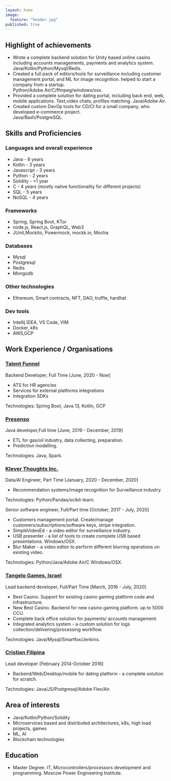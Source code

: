 ```yaml
---
layout: home
image: 
  feature: "header.jpg"
published: true
---
```


## Highlight of achievements

* Wrote a complete backend solution for Unity based online casino including accounts managements, payments and analytics system.   
  Java/Kotlin/Python/Mysql/Redis.
* Created a full pack of editors/tools for surveillance including customer management portal, and ML for image recognition. 
  helped to start a company from a startup.   
  Python/Adobe Air/C/ffmpeg/windows/osx.  
* Provided a complete solution for dating portal, 
  including back end, web, mobile applications. Text,video chats, profiles matching. 
  Java/Adobe Air.
* Created custom DevOp tools for CD/CI for a small company, who developed e-commerce project.   
  Java/Bash/PostgreSQL.

## Skills and Proficiencies

### Languages and overall experience

* Java - 6 years
* Kotlin - 3 years
* Javascript - 3 years
* Python - 2 years
* Solidity - <1 year
* C - 4 years (mostly native functionality for different projects)
* SQL - 5 years 
* NoSQL - 4 years

### Frameworks
* Spring, Spring Boot, KTor
* node.js, React.js, GraphQL, Web3
* JUnit,Mockito, Powermock, mockk.io, Mocha 

### Databases
* Mysql
* Postgresql
* Redis
* Mongodb

### Other technologies
* Ethereum, Smart contracts, NFT, DAO, truffle, hardhat

### Dev tools
* Intellij IDEA, VS Code, VIM
* Docker, k8s
* AWS,GCP

## Work Experience / Organisations

### [Talent Funnel](https://www.talent-funnel.com/)
Backend Developer, Full Time [June, 2020 - Now]  
* ATS for HR agencies
* Services for external platforms integrations
* Integration SDKs

Technologies: Spring Boot, Java 13, Kotlin, GCP 

### [Presenso](https://industrial-ai.skf.com/)
Java developer,Full time [June, 2019 - December, 2019]
* ETL for gas/oil industry, data collecting, preparation.   
* Prediction modelling.

Technologies: Java, Spark.

### [Klever Thoughts Inc.](https://www.investigationve.com/)
Data/AI Engineer, Part Time [January, 2020 - December, 2020]
* Recommendation systems/image recognition for Surveillance industry.

Technologies: Python/Pandas/scikit-learn.

Senior software engineer, Full/Part time [October, 2017 - July, 2020]
* Customers management portal. Create/manage customers/subscriptions/software keys, stripe integration.
* SimpleVideoEd - a video editor for surveillance industry. 
* USB presenter - a list of tools to create complete USB based presentations. Windows/OSX.
* Blur Maker - a video editor to perform different blurring operations on existing video.   

Technologies: Python/Java/Adobe Air/C Windows/OSX.

### [Tangelo Games, Israel](https://tangelogames.com/)
Lead backend developer, Full/Part Time [March, 2016 - July, 2020]
* Best Casino. Support for existing casino gaming platform code and infrastructure. 
* New Best Casino. Backend for new casino gaming platform. up to 5000 CCU.
* Complete back office solution for payments/ accounts management.
* Integrated analytics system - a custom solution for logs collection/delivering/processing workflow.  

Technologies: Java/Mysql/Smartfox/Jenkins.

### [Cristian Filipina](https://www.christianfilipina.com/)
Lead developer [February 2014-October 2016]
* Backend/Web/Desktop/mobile for dating platform - a complete solution for scratch.   

Technologies: Java/JS/Postgresql/Adobe Flex/Air.

## Area of interests

* Java/Kotlin/Python/Solidity
* Microservices based and distributed architectures, k8s, high load projects, games
* ML, AI
* Blockchain technologies

## Education
* Master Degree. IT, Microcontrollers/processors development and programming. Moscow Power Engineering Institute. 

